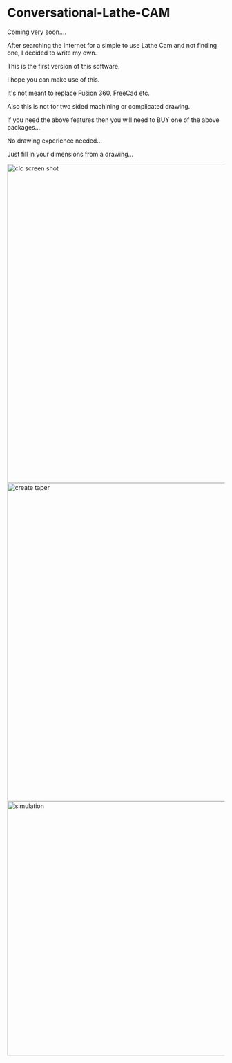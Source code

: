 # Conversational-Lathe-CAM
Coming very soon....

After searching the Internet for a simple to use Lathe Cam and not finding one, I decided to write my own.

This is the first version of this software.

I hope you can make use of this.

It's not meant to replace Fusion 360, FreeCad etc.

Also this is not for two sided machining or complicated drawing.

If you need the above features then you will need to BUY one of the above packages...

No drawing experience needed...

Just fill in your dimensions from a drawing...

<img width="737" alt="clc screen shot" src="https://github.com/ChrisC-TabCam/Conversational-Lathe-CAM/assets/141339715/f6eb308e-1026-4415-9034-0618bfa71a89">

<img width="735" alt="create taper" src="https://github.com/ChrisC-TabCam/Conversational-Lathe-CAM/assets/141339715/e1638d1c-4d41-4c77-a262-2a17b5c1d54b">

<img width="587" alt="simulation" src="https://github.com/ChrisC-TabCam/Conversational-Lathe-CAM/assets/141339715/36200842-89d9-4783-ba06-5497dc2b923b">
